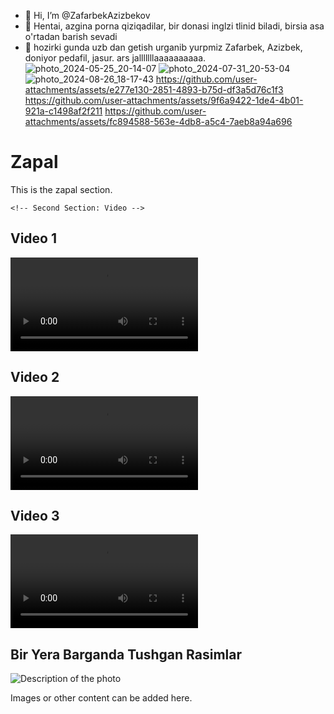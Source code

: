 - 👋 Hi, I’m @ZafarbekAzizbekov
- 👀 Hentai, azgina porna qiziqadilar, bir donasi inglzi tlinid biladi, birsia asa o'rtadan barish sevadi
- 🌱 hozirki gunda uzb dan getish urganib yurpmiz
Zafarbek, Azizbek, doniyor pedafil, jasur. ars jalllllllaaaaaaaaaa. 
![photo_2024-05-25_20-14-07](https://github.com/user-attachments/assets/7700c347-a7eb-4a0b-a07c-364ec2607204)
![photo_2024-07-31_20-53-04](https://github.com/user-attachments/assets/6db6bca1-75d3-45f3-81d2-a8c3e879e01f)
![photo_2024-08-26_18-17-43](https://github.com/user-attachments/assets/5704befe-c460-405d-b65c-c4c680b25782)
https://github.com/user-attachments/assets/e277e130-2851-4893-b75d-df3a5d76c1f3
https://github.com/user-attachments/assets/9f6a9422-1de4-4b01-921a-c1498af2f211
https://github.com/user-attachments/assets/fc894588-563e-4db8-a5c4-7aeb8a94a696
<!DOCTYPE html>
<html lang="en">
<head>
    <meta charset="UTF-8">
    <meta name="viewport" content="width=device-width, initial-scale=1.0">
    <title>Ordered Code Example</title>
</head>
<body>
    <!-- First Section: Zapal -->
    <div id="zapal">
        <h1>Zapal</h1>
        <p>This is the zapal section.</p>
    </div>

    <!-- Second Section: Video -->
<div id="video">
    <!-- First Video -->
    <h2>Video 1</h2>
    <video controls>
        <source src="https://github.com/user-attachments/assets/9f6a9422-1de4-4b01-921a-c1498af2f211" type="video/mp4">
        Your browser does not support the video tag.
    </video>
     <!-- Second Video -->
     <h2>Video 2</h2>
     <video controls>
        <source src="https://github.com/user-attachments/assets/e277e130-2851-4893-b75d-df3a5d76c1f3" type="video/mp4">
        Your browser does not support the video tag.
    </video>
    <!-- Third Video -->
    <h2>Video 3</h2>
    <video controls>
        <source src="https://github.com/user-attachments/assets/fc894588-563e-4db8-a5c4-7aeb8a94a696" type="video/mp4">
        Your browser does not support the video tag.
    </video>
</div>
 
    
   <!-- Third Section: Bir yera barganda tushgan rasimlar -->
<div id="bir-yera-barganda-tushgan-rasimlar">
    <h2>Bir Yera Barganda Tushgan Rasimlar</h2>
    <!-- Add the photo here -->
    <img src="https://github.com/user-attachments/assets/5704befe-c460-405d-b65c-c4c680b25782" alt="Description of the photo" style="max-width: 100%; height: auto;">
    <p>Images or other content can be added here.</p>
</div>
</body>
</html>
